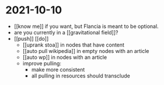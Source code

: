# 2021-10-10

- [[know me]] if you want, but Flancia is meant to be optional.
- are you currently in a [[gravitational field]]?
- [[push]] [[do]]
  - [[uprank stoa]] in nodes that have content
  - [[auto pull wikipedia]] in empty nodes with an article
  - [[auto wp]] in nodes with an article
  - improve pulling:
    - make more consistent
    - all pulling in resources should transclude